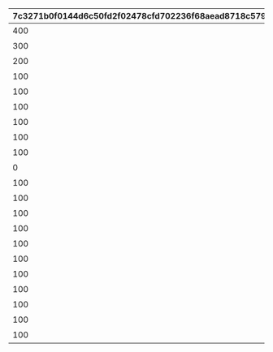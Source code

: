 |7c3271b0f0144d6c50fd2f02478cfd702236f68aead8718c579e1ca0ae0775f6|53131acbc841c32654219603418842088567545226997b25ef340dd1e7a5fa15|bbd516ed9a61502d99f9b396da4348bdb90fa17a1252aa810c3f24e596b22bad|13b0d92a254267eec64a615ab0939ae8db9c3806f14aed44fe9555ec528f58e8|a1b3ec6d0d086cc20cf097749238863dfcc9afcc2d6c5cd6e86ac681bc07a917|9de51aaca61c0a1ce4ad1e9181fd10abd86420094d4628e63733736517a9f722|c0fa2d55bf5ddc0afc208b17d914775b02512aa30257eda7c5e462ebd2ba3531|b72d76dbbd33411f0d516c32abf407d9ad3d8912aba2a4e1443c512ff2fe35af|94ff8f5520f28aa72e676669464975d6ebb6f87445bcf04c6074dd0fb9d8ed8b|881615497cded85e22e7ec83b8c898038666b6030e5be97bb9da3b60f61bb537|acf142551a84a7842d86da9dd4a3f0e524f436619ec01e6c83e71a8fe240889a|0427f7b69b13db2c7d3f6c31247e5526806d1c572321381ebaf3b81855cd3741|b342eadc2ff112e9533240f0724b71abc0bc610473e0037da0f7a4bb2cba2d2d|bd4c59e6cc67cefb94d98b6f24ead37cfcb1bfd4d7855ccbaa1618e1a7dc30ac|a7b2b80cc080145809f49c3002820499b4b2c8e896050a6af71d190dfee04896|
| --- | --- | --- | --- | --- | --- | --- | --- | --- | --- | --- | --- | --- | --- | --- |
|400|0|200010|11002012|4003002|31001|雲海の山脈|10|雲をつらぬく山脈|1|45|195|400|4003001|501010001|
|300|0|200020|11005013|4003004|31002|密林の大樹|10|深い森の奥に存在する1本の大樹|1|30|-110|300|4003003|501010002|
|200|0|200030|11007014|4003006|31003|断崖の遺跡|10|断崖絶壁で発見された遺跡|1|-190|-570|200|4003005|501010003|
|100|0|200040|11011017|4003008|31004|蒼海の孤塔|10|大海原にそびえる謎の巨塔|1|-30|750|100|4003007|501010004|
|100|0|200050|11014014|4003010|31005|毒瘴の闇稜|10|瘴気渦巻く常闇の孤峰|1|20|465|100|4003009|501010005|
|100|0|200060|11026014|4003012|31006|緑竜の骸嶺|10|厳峰に佇む竜の寝床|1|90|360|100|4003011|501010006|
|100|0|200070|11035014|4003014|31007|天上の浮城|10|天空の番人が静かに眠る聖城|1|90|130|100|4003013|501010007|
|100|0|200080|11047014|4003018|31008|砂瀑の底都|10|砂の大瀑布が落ちゆく果ての都|1|120|-50|100|4003017|501010008|
|100|0|200090|11057014|4003020|31009|紺碧の王砦|10|紺碧の底に君臨する海王の城砦|1|70|-360|100|4003019|501010009|
|0|0|0|11062014|4003022|31010|四彩の霊峰|10|四季彩りし霊狐の仙境|1|0|0|100|4003021|501010010|
|100|31006|0|0|4003016|32001|スペシャルダンジョン|10|期間限定ダンジョンの踏破に挑戦|1|0|0|100|4003015|0|
|100|31006|0|0|0|32002|スペシャルダンジョン|10|期間限定ダンジョンの踏破に挑戦|1|0|0|100|0|0|
|100|31006|0|0|0|32003|スペシャルダンジョン|10|期間限定ダンジョンの踏破に挑戦|1|0|0|100|0|0|
|100|31006|0|0|0|32004|スペシャルダンジョン|10|期間限定ダンジョンの踏破に挑戦|1|0|0|100|0|0|
|100|31006|0|0|0|32005|スペシャルダンジョン|10|期間限定ダンジョンの踏破に挑戦|1|0|0|100|0|0|
|100|31006|0|0|0|32006|スペシャルダンジョン|10|期間限定ダンジョンの踏破に挑戦|1|0|0|100|0|0|
|100|31006|0|0|0|32007|スペシャルダンジョン|10|期間限定ダンジョンの踏破に挑戦|1|0|0|100|0|0|
|100|31006|0|0|0|32008|スペシャルダンジョン|10|期間限定ダンジョンの踏破に挑戦|1|0|0|100|0|0|
|100|31006|0|0|0|32009|スペシャルダンジョン|10|期間限定ダンジョンの踏破に挑戦|1|0|0|100|0|0|
|100|31006|0|0|0|32010|スペシャルダンジョン|10|期間限定ダンジョンの踏破に挑戦|1|0|0|100|0|0|
|100|31006|0|0|0|32011|スペシャルダンジョン|10|期間限定ダンジョンの踏破に挑戦|1|0|0|100|0|0|